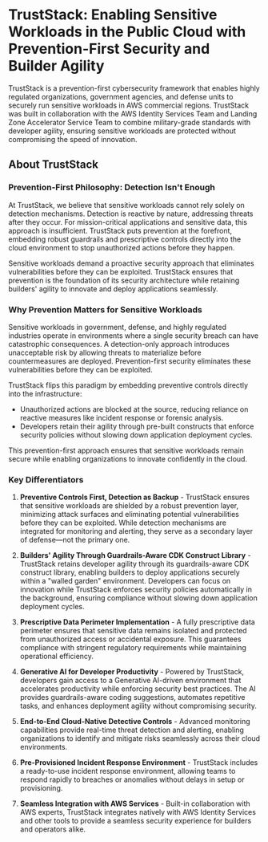 # TrustStack: Enabling Sensitive Workloads in the Public Cloud with Prevention-First Security and Builder Agility

TrustStack is a prevention-first cybersecurity framework that enables highly regulated organizations, government agencies, and defense units to securely run sensitive workloads in AWS commercial regions. TrustStack was built in collaboration with the AWS Identity Services Team and Landing Zone Accelerator Service Team to combine military-grade standards with developer agility, ensuring sensitive workloads are protected without compromising the speed of innovation.

## About TrustStack

### Prevention-First Philosophy: Detection Isn't Enough

At TrustStack, we believe that sensitive workloads cannot rely solely on detection mechanisms. Detection is reactive by nature, addressing threats after they occur. For mission-critical applications and sensitive data, this approach is insufficient. TrustStack puts prevention at the forefront, embedding robust guardrails and prescriptive controls directly into the cloud environment to stop unauthorized actions before they happen.

Sensitive workloads demand a proactive security approach that eliminates vulnerabilities before they can be exploited. TrustStack ensures that prevention is the foundation of its security architecture while retaining builders' agility to innovate and deploy applications seamlessly.

### Why Prevention Matters for Sensitive Workloads

Sensitive workloads in government, defense, and highly regulated industries operate in environments where a single security breach can have catastrophic consequences. A detection-only approach introduces unacceptable risk by allowing threats to materialize before countermeasures are deployed. Prevention-first security eliminates these vulnerabilities before they can be exploited.

TrustStack flips this paradigm by embedding preventive controls directly into the infrastructure:

- Unauthorized actions are blocked at the source, reducing reliance on reactive measures like incident response or forensic analysis.
- Developers retain their agility through pre-built constructs that enforce security policies without slowing down application deployment cycles.

This prevention-first approach ensures that sensitive workloads remain secure while enabling organizations to innovate confidently in the cloud.

### Key Differentiators

1. **Preventive Controls First, Detection as Backup** - TrustStack ensures that sensitive workloads are shielded by a robust prevention layer, minimizing attack surfaces and eliminating potential vulnerabilities before they can be exploited. While detection mechanisms are integrated for monitoring and alerting, they serve as a secondary layer of defense—not the primary one.

2. **Builders' Agility Through Guardrails-Aware CDK Construct Library** - TrustStack retains developer agility through its guardrails-aware CDK construct library, enabling builders to deploy applications securely within a "walled garden" environment. Developers can focus on innovation while TrustStack enforces security policies automatically in the background, ensuring compliance without slowing down application deployment cycles.

3. **Prescriptive Data Perimeter Implementation** - A fully prescriptive data perimeter ensures that sensitive data remains isolated and protected from unauthorized access or accidental exposure. This guarantees compliance with stringent regulatory requirements while maintaining operational efficiency.

4. **Generative AI for Developer Productivity** - Powered by TrustStack, developers gain access to a Generative AI-driven environment that accelerates productivity while enforcing security best practices. The AI provides guardrails-aware coding suggestions, automates repetitive tasks, and enhances deployment agility without compromising security.

5. **End-to-End Cloud-Native Detective Controls** - Advanced monitoring capabilities provide real-time threat detection and alerting, enabling organizations to identify and mitigate risks seamlessly across their cloud environments.

6. **Pre-Provisioned Incident Response Environment** - TrustStack includes a ready-to-use incident response environment, allowing teams to respond rapidly to breaches or anomalies without delays in setup or provisioning.

7. **Seamless Integration with AWS Services** - Built-in collaboration with AWS experts, TrustStack integrates natively with AWS Identity Services and other tools to provide a seamless security experience for builders and operators alike.

